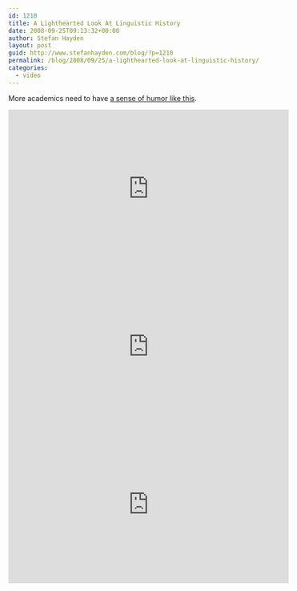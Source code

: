 ```yaml
---
id: 1210
title: A Lighthearted Look At Linguistic History
date: 2008-09-25T09:13:32+00:00
author: Stefan Hayden
layout: post
guid: http://www.stefanhayden.com/blog/?p=1210
permalink: /blog/2008/09/25/a-lighthearted-look-at-linguistic-history/
categories:
  - video
---
```

More academics need to have <a href="https://www.youtube.com/watch?v=aal9VSPkf5s">a sense of humor like this</a>.

<iframe width="560" height="315" src="https://www.youtube.com/embed/aal9VSPkf5s" title="YouTube video player" frameborder="0" allow="accelerometer; autoplay; clipboard-write; encrypted-media; gyroscope; picture-in-picture" allowfullscreen></iframe>

<iframe width="560" height="315" src="https://www.youtube.com/embed/fRXKQjLBBrI" title="YouTube video player" frameborder="0" allow="accelerometer; autoplay; clipboard-write; encrypted-media; gyroscope; picture-in-picture" allowfullscreen></iframe>

<iframe width="560" height="315" src="https://www.youtube.com/embed/y4YJMh0v2gk" title="YouTube video player" frameborder="0" allow="accelerometer; autoplay; clipboard-write; encrypted-media; gyroscope; picture-in-picture" allowfullscreen></iframe>
